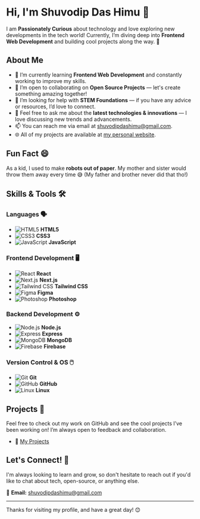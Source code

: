 # Hi, I'm Shuvodip Das Himu 👋

I am **Passionately Curious** about technology and love exploring new developments in the tech world! Currently, I’m diving deep into **Frontend Web Development** and building cool projects along the way. 🚀

## About Me
- 🔭 I’m currently learning **Frontend Web Development** and constantly working to improve my skills.
- 👯 I’m open to collaborating on **Open Source Projects** — let's create something amazing together!
- 🤝 I’m looking for help with **STEM Foundations** — if you have any advice or resources, I’d love to connect.
- 💬 Feel free to ask me about the **latest technologies & innovations** — I love discussing new trends and advancements.
- 📫 You can reach me via email at [shuvodipdashimu@gmail.com](mailto:shuvodipdashimu@gmail.com).
- 🌐 All of my projects are available at [my personal website](https://www.shuvodipdashimu.com).

## Fun Fact 😄
As a kid, I used to make **robots out of paper**. My mother and sister would throw them away every time 😅 (My father and brother never did that tho!)

## Skills & Tools 🛠️

### **Languages** 🗣️
- ![HTML5](https://img.shields.io/badge/HTML5-%23E34F26.svg?style=flat&logo=html5&logoColor=white) **HTML5**
- ![CSS3](https://img.shields.io/badge/CSS3-%231572B6.svg?style=flat&logo=css3&logoColor=white) **CSS3**
- ![JavaScript](https://img.shields.io/badge/JavaScript-%23F7DF1E.svg?style=flat&logo=javascript&logoColor=black) **JavaScript**

### **Frontend Development** 🖥️
- ![React](https://img.shields.io/badge/React-%2361DAFB.svg?style=flat&logo=react&logoColor=black) **React**
- ![Next.js](https://img.shields.io/badge/Next.js-%23000000.svg?style=flat&logo=next.js&logoColor=white) **Next.js**
- ![Tailwind CSS](https://img.shields.io/badge/Tailwind%20CSS-%2338B2AC.svg?style=flat&logo=tailwindcss&logoColor=white) **Tailwind CSS**
- ![Figma](https://img.shields.io/badge/Figma-%23F24E1E.svg?style=flat&logo=figma&logoColor=white) **Figma**
- ![Photoshop](https://img.shields.io/badge/Photoshop-%23B3B3B3.svg?style=flat&logo=adobephotoshop&logoColor=white) **Photoshop**

### **Backend Development** ⚙️
- ![Node.js](https://img.shields.io/badge/Node.js-%23339933.svg?style=flat&logo=node.js&logoColor=white) **Node.js**
- ![Express](https://img.shields.io/badge/Express-%23404d59.svg?style=flat&logo=express&logoColor=white) **Express**
- ![MongoDB](https://img.shields.io/badge/MongoDB-%2347A248.svg?style=flat&logo=mongodb&logoColor=white) **MongoDB**
- ![Firebase](https://img.shields.io/badge/Firebase-%23FFCA28.svg?style=flat&logo=firebase&logoColor=black) **Firebase**

### **Version Control & OS** 🖱️
- ![Git](https://img.shields.io/badge/Git-%23F05032.svg?style=flat&logo=git&logoColor=white) **Git**
- ![GitHub](https://img.shields.io/badge/GitHub-%23121011.svg?style=flat&logo=github&logoColor=white) **GitHub**
- ![Linux](https://img.shields.io/badge/Linux-%23FCC624.svg?style=flat&logo=linux&logoColor=black) **Linux**

## Projects 🌟
Feel free to check out my work on GitHub and see the cool projects I’ve been working on! I’m always open to feedback and collaboration.

- 🚀 [My Projects](https://github.com/ShuvodipDasHimu)

## Let's Connect! 💬
I'm always looking to learn and grow, so don't hesitate to reach out if you'd like to chat about tech, open-source, or anything else.

📧 **Email:** [shuvodipdashimu@gmail.com](mailto:shuvodipdashimu@gmail.com)

---

Thanks for visiting my profile, and have a great day! 😊
